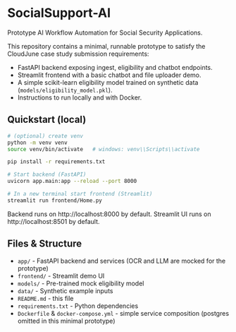 # SocialSupport-AI

Prototype AI Workflow Automation for Social Security Applications.

This repository contains a minimal, runnable prototype to satisfy the CloudJune case study submission requirements:
- FastAPI backend exposing ingest, eligibility and chatbot endpoints.
- Streamlit frontend with a basic chatbot and file uploader demo.
- A simple scikit-learn eligibility model trained on synthetic data (`models/eligibility_model.pkl`).
- Instructions to run locally and with Docker.

## Quickstart (local)

```bash
# (optional) create venv
python -m venv venv
source venv/bin/activate   # windows: venv\\Scripts\\activate

pip install -r requirements.txt

# Start backend (FastAPI)
uvicorn app.main:app --reload --port 8000

# In a new terminal start frontend (Streamlit)
streamlit run frontend/Home.py
```

Backend runs on http://localhost:8000 by default. Streamlit UI runs on http://localhost:8501 by default.

## Files & Structure

- `app/` - FastAPI backend and services (OCR and LLM are mocked for the prototype)
- `frontend/` - Streamlit demo UI
- `models/` - Pre-trained mock eligibility model
- `data/` - Synthetic example inputs
- `README.md` - this file
- `requirements.txt` - Python dependencies
- `Dockerfile` & `docker-compose.yml` - simple service composition (postgres omitted in this minimal prototype)
